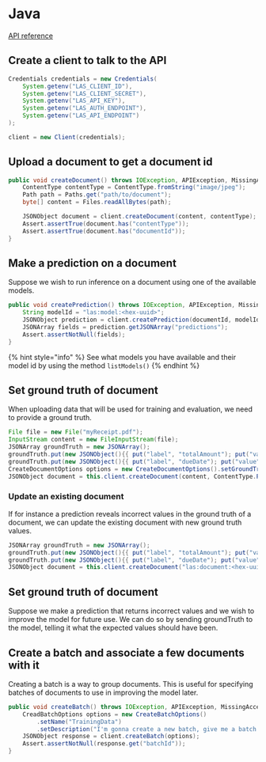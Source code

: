 # Java

[API reference](../../reference/java/latest.md)

## Create a client to talk to the API

```java
Credentials credentials = new Credentials(
    System.getenv("LAS_CLIENT_ID"),
    System.getenv("LAS_CLIENT_SECRET"),
    System.getenv("LAS_API_KEY"),
    System.getenv("LAS_AUTH_ENDPOINT"),
    System.getenv("LAS_API_ENDPOINT")
);

client = new Client(credentials);
```

## Upload a document to get a document id

```java
public void createDocument() throws IOException, APIException, MissingAccessTokenException {
    ContentType contentType = ContentType.fromString("image/jpeg");
    Path path = Paths.get("path/to/document");
    byte[] content = Files.readAllBytes(path);

    JSONObject document = client.createDocument(content, contentType);
    Assert.assertTrue(document.has("contentType"));
    Assert.assertTrue(document.has("documentId"));
}
```

## Make a prediction on a document

Suppose we wish to run inference on a document using one of the available models.

```java
public void createPrediction() throws IOException, APIException, MissingAccessTokenException {
    String modelId = "las:model:<hex-uuid>"; 
    JSONObject prediction = client.createPrediction(documentId, modelId);
    JSONArray fields = prediction.getJSONArray("predictions");
    Assert.assertNotNull(fields);
}
```

{% hint style="info" %}
See what models you have available and their model id by using the method `listModels()`
{% endhint %}


## Set ground truth of document

When uploading data that will be used for training and evaluation, we need to provide a ground truth.
```java
File file = new File("myReceipt.pdf");
InputStream content = new FileInputStream(file);
JSONArray groundTruth = new JSONArray();
groundTruth.put(new JSONObject(){{ put("label", "totalAmount"); put("value", "100.00"); }});
groundTruth.put(new JSONObject(){{ put("label", "dueDate"); put("value", "2020-02-20"); }});
CreateDocumentOptions options = new CreateDocumentOptions().setGroundTruth(groundTruth);
JSONObject document = this.client.createDocument(content, ContentType.PDF, options);
```

### Update an existing document
If for instance a prediction reveals incorrect values in the ground truth of a document, 
we can update the existing document with new ground truth values.
```java
JSONArray groundTruth = new JSONArray();
groundTruth.put(new JSONObject(){{ put("label", "totalAmount"); put("value", "199.00"); }});
groundTruth.put(new JSONObject(){{ put("label", "dueDate"); put("value", "2020-03-20"); }});
JSONObject document = this.client.createDocument("las:document:<hex-uuid>", groundTruth);
```
## Set ground truth of document

Suppose we make a prediction that returns incorrect values and we wish to improve the model for future use. 
We can do so by sending groundTruth to the model, telling it what the expected values should have been.


## Create a batch and associate a few documents with it

Creating a batch is a way to group documents. 
This is useful for specifying batches of documents to use in improving the model later.

```java
public void createBatch() throws IOException, APIException, MissingAccessTokenException {
    CreadBatchOptions options = new CreateBatchOptions()
        .setName("TrainingData")
        .setDescription("I'm gonna create a new batch, give me a batch id!");
    JSONObject response = client.createBatch(options);
    Assert.assertNotNull(response.get("batchId"));
}
```

